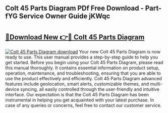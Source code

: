 ## Colt 45 Parts Diagram PDf Free Download - Part-fYG Service Owner Guide jKWqc

# <h2><a href="http://dfpu5e.blite.top/?on=Colt+45+Parts+Diagram">🔗Download New 👉🔴 Colt 45 Parts Diagram</a></h2>

[![Colt 45 Parts Diagram download](https://i.imgur.com/lujVjoI.png)](http://dfpu5e.blite.top/?on=Colt+45+Parts+Diagram)
Your new Colt 45 Parts Diagram is now ready to use. This user manual provides a step-by-step guide to help you get started. Before you begin using your Colt 45 Parts Diagram, please read this manual thoroughly. It contains essential information on product setup, operation, maintenance, and troubleshooting, ensuring that you are able to use the product effectively and efficiently. Colt 45 Parts Diagram advanced features include geolocation, smart alerts, customizable themes, and multi-device syncing, all easily controlled through the user-friendly and intuitive interface. Our expectation is that the Colt 45 Parts Diagram has been instrumental in helping you get acquainted with your latest purchase. In case of any queries or concerns, feel free to contact our customer service.
